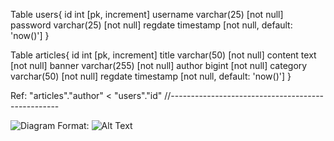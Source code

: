Table users{
  id int [pk, increment] 
  username varchar(25) [not null]
  password varchar(25) [not null]
  regdate timestamp [not null, default: 'now()']
}

Table articles{
  id int [pk, increment] 
  title varchar(50) [not null]
  content text [not null]
  banner varchar(255) [not null]
  author bigint [not null]
  category varchar(50) [not null]
  regdate timestamp [not null, default: 'now()']
}


Ref: "articles"."author" < "users"."id"
//--------------------------------------------------

![Diagram](/Database_Diagram_Plan.png)
Format: ![Alt Text](url)
